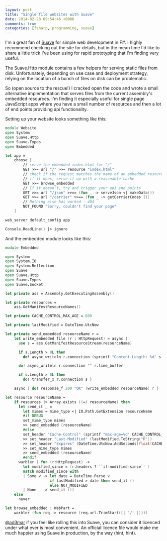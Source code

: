 ```yaml
---
layout: post
title: "Single file websites with Suave"
date: 2014-02-28 09:54:46 +0000
comments: true
categories: [fsharp, programming, suave]
---
```


I'm a great fan of [Suave](http://suave.io/) for simple web development in F#. I highly recommend checking out the site for details, but in the mean time I'd like to share a little trick I've been using for rapid prototyping that I'm finding very useful.

The Suave.Http module contains a few helpers for serving static files from disk. Unfortunately, depending on use case and deployment strategy, relying on the location of a bunch of files on disk can be problematic.

So (open source to the rescue!) I cracked open the code and wrote a small alternative implementation that serves files from the current assembly's embedded resources. I'm finding it especially useful for single page JavaScript apps where you have a small number of resources and then a lot of end points providing api functionality.

Setting up your website looks something like this:

``` fsharp
module Website
open System
open Suave.Http
open Suave.Types
open Embedded

let app =
    choose [
        // serve the embedded index.html for "/"
        GET >>= url "/" >>= resource "index.html"
        // check if the request matches the name of an embedded resource
        // if it does, serve it up with a reasonable cache
        GET >>= browse_embedded
        // If it doesn't, try and trigger your api end points
        GET >>= url "/json" >>== (fun _ -> serveJson <| makeData())
        GET >>= url "/carrier" >>== (fun _ -> getCarrierCodes ())
        // Nothing else has worked - 404
        NOT_FOUND "Sorry, couldn't find your page"
    ]

web_server default_config app

Console.ReadLine() |> ignore
```

And the embedded module looks like this:

``` fsharp
module Embedded

open System
open System.IO
open System.Reflection
open Suave
open Suave.Http
open Suave.Types
open Suave.Socket

let private ass = Assembly.GetExecutingAssembly()

let private resources =
    ass.GetManifestResourceNames()

let private CACHE_CONTROL_MAX_AGE = 600

let private lastModified = DateTime.UtcNow

let private send_embedded resourceName r =
    let write_embedded file (r : HttpRequest) = async {
      use s = ass.GetManifestResourceStream(resourceName)

      if s.Length > 0L then
        do! async_writeln r.connection (sprintf "Content-Length: %d" s.Length) r.line_buffer

      do! async_writeln r.connection "" r.line_buffer

      if s.Length > 0L then
        do! transfer_x r.connection s }

    async { do! response_f 200 "OK" (write_embedded resourceName) r } |> succeed

let resource resourceName =
    if resources |> Array.exists ((=) resourceName) then
      let send_it _ = 
        let mimes = mime_type <| IO.Path.GetExtension resourceName
        #if DEBUG
        set_mime_type mimes 
        >> send_embedded (resourceName)
        #else
        set_header "Cache-Control" (sprintf "max-age=%d" CACHE_CONTROL_MAX_AGE)
        >> set_header "Last-Modified" (lastModified.ToString("R"))
        >> set_header "Expires" (DateTime.UtcNow.AddSeconds(float(CACHE_CONTROL_MAX_AGE)).ToString("R")) 
        >> set_mime_type mimes 
        >> send_embedded (resourceName)
        #endif
      warbler ( fun (r:HttpRequest) ->
        let modified_since = (r.headers ? ``if-modified-since`` )
        match modified_since with
        | Some v -> let date = DateTime.Parse v
                    if lastModified > date then send_it ()
                    else NOT_MODIFIED
        | None   -> send_it ())
    else
      never

let browse_embedded : WebPart =
    warbler (fun req -> resource (req.url.TrimStart([| '/' |])))
```

[@ad3mar](https://twitter.com/ad3mar) if you feel like rolling this into Suave, you can consider it licenced under what ever is most convenient. An official licence file would make me much happier using Suave in production, by the way (hint, hint).
